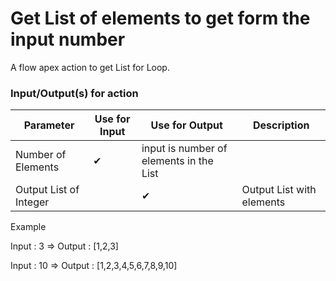 # Get List of elements to get form the input number
A flow apex action to get List for Loop.

### Input/Output(s) for action
|Parameter	               |Use for Input	   |Use for Output	   |Description 
|-|-|-|-|
| Number of Elements | ✔ |  input is number of elements in the List   |
| Output  List of Integer|  | ✔ | Output List with elements |

Example

Input : 3 => Output : [1,2,3]

Input : 10 => Output : [1,2,3,4,5,6,7,8,9,10]
